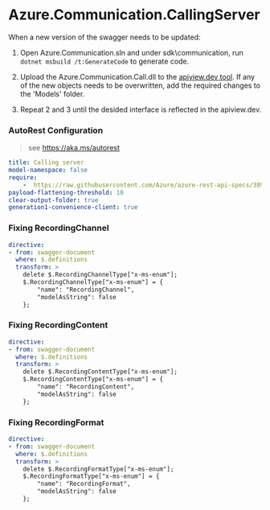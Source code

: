 # Azure.Communication.CallingServer

When a new version of the swagger needs to be updated:
1. Open Azure.Communication.sln and under sdk\communication, run `dotnet msbuild /t:GenerateCode` to generate code.

2. Upload the Azure.Communication.Call.dll to the [apiview.dev tool](https://apiview.dev/).
If any of the new objects needs to be overwritten, add the required changes to the 'Models' folder.

3. Repeat 2 and 3 until the desided interface is reflected in the apiview.dev.

### AutoRest Configuration
> see https://aka.ms/autorest

```yaml
title: Calling server
model-namespace: false
require:
    -  https://raw.githubusercontent.com/Azure/azure-rest-api-specs/3893616381e816729ef9cdd768e87fb2845e189d/specification/communication/data-plane/CallingServer/readme.md
payload-flattening-threshold: 10
clear-output-folder: true
generation1-convenience-client: true
```

### Fixing RecordingChannel 
``` yaml
directive:
- from: swagger-document
  where: $.definitions
  transform: >
    delete $.RecordingChannelType["x-ms-enum"];
    $.RecordingChannelType["x-ms-enum"] = {
        "name": "RecordingChannel",
        "modelAsString": false
    };
```

### Fixing RecordingContent
``` yaml
directive:
- from: swagger-document
  where: $.definitions
  transform: >
    delete $.RecordingContentType["x-ms-enum"];
    $.RecordingContentType["x-ms-enum"] = {
        "name": "RecordingContent",
        "modelAsString": false
    };
```
    
### Fixing RecordingFormat
``` yaml
directive:
- from: swagger-document
  where: $.definitions
  transform: >
    delete $.RecordingFormatType["x-ms-enum"];
    $.RecordingFormatType["x-ms-enum"] = {
        "name": "RecordingFormat",
        "modelAsString": false
    };
```
